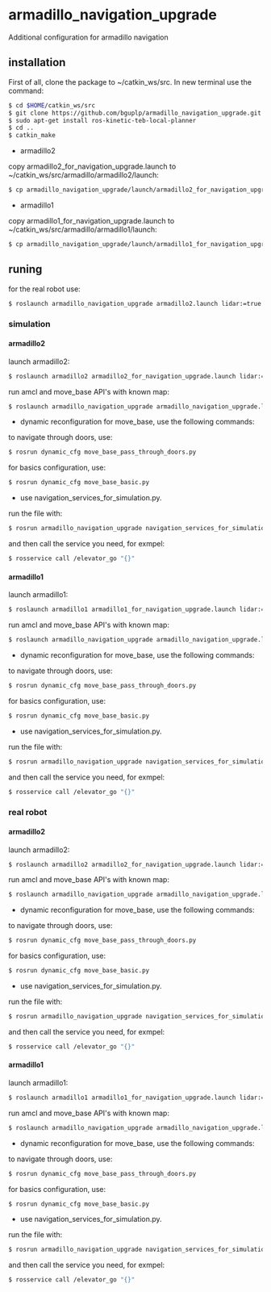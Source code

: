 # armadillo_navigation_upgrade
Additional configuration for armadillo navigation

## installation

First of all, clone the package to ~/catkin_ws/src. In new terminal use the command: 
```bash
$ cd $HOME/catkin_ws/src
$ git clone https://github.com/bguplp/armadillo_navigation_upgrade.git
$ sudo apt-get install ros-kinetic-teb-local-planner
$ cd ..
$ catkin_make
```
* armadillo2

copy armadillo2_for_navigation_upgrade.launch to ~/catkin_ws/src/armadillo/armadillo2/launch:
```bash
$ cp armadillo_navigation_upgrade/launch/armadillo2_for_navigation_upgrade.launch armadillo/armadillo2/launch
```

* armadillo1

copy armadillo1_for_navigation_upgrade.launch to ~/catkin_ws/src/armadillo/armadillo1/launch:
```bash
$ cp armadillo_navigation_upgrade/launch/armadillo1_for_navigation_upgrade.launch armadillo/armadillo1/launch
```

## runing

for the real robot use:
```bash
$ roslaunch armadillo_navigation_upgrade armadillo2.launch lidar:=true amcl:=true have_map:=true map:="<paht_to_map>/<map_name.yaml>" move_base:=true
```
### simulation 

#### armadillo2

launch armadillo2:
```bash
$ roslaunch armadillo2 armadillo2_for_navigation_upgrade.launch lidar:=true gazebo:=true world_name:="<paht_to_world>/<world_name.world>"
```

run amcl and move_base API's with known map:
```bash
$ roslaunch armadillo_navigation_upgrade armadillo_navigation_upgrade.launch amcl:=true have_map:=true move_base:=true map:="<paht_to_map>/<map_name.yaml>"
```

* dynamic reconfiguration for move_base, use the following commands:

to navigate through doors, use:
```bash
$ rosrun dynamic_cfg move_base_pass_through_doors.py
```

for basics configuration, use:
```bash
$ rosrun dynamic_cfg move_base_basic.py
```

* use navigation_services_for_simulation.py. 

run the file with:
```bash
$ rosrun armadillo_navigation_upgrade navigation_services_for_simulation.py 
```
and then call the service you need, for exmpel:
```bash
$ rosservice call /elevator_go "{}"
```

#### armadillo1

launch armadillo1:
```bash
$ roslaunch armadillo1 armadillo1_for_navigation_upgrade.launch lidar:=true gazebo:=true world_name:="<paht_to_world>/<world_name.world>"
```

run amcl and move_base API's with known map:
```bash
$ roslaunch armadillo_navigation_upgrade armadillo_navigation_upgrade.launch amcl:=true have_map:=true move_base:=true map:="<paht_to_map>/<map_name.yaml>"
```

* dynamic reconfiguration for move_base, use the following commands:

to navigate through doors, use:
```bash
$ rosrun dynamic_cfg move_base_pass_through_doors.py
```

for basics configuration, use:
```bash
$ rosrun dynamic_cfg move_base_basic.py
```

* use navigation_services_for_simulation.py. 

run the file with:
```bash
$ rosrun armadillo_navigation_upgrade navigation_services_for_simulation.py 
```
and then call the service you need, for exmpel:
```bash
$ rosservice call /elevator_go "{}"
```

### real robot 

#### armadillo2

launch armadillo2:
```bash
$ roslaunch armadillo2 armadillo2_for_navigation_upgrade.launch lidar:=true world_name:="<paht_to_world>/<world_name.world>"
```

run amcl and move_base API's with known map:
```bash
$ roslaunch armadillo_navigation_upgrade armadillo_navigation_upgrade.launch amcl:=true have_map:=true move_base:=true map:="<paht_to_map>/<map_name.yaml>"
```

* dynamic reconfiguration for move_base, use the following commands:

to navigate through doors, use:
```bash
$ rosrun dynamic_cfg move_base_pass_through_doors.py
```

for basics configuration, use:
```bash
$ rosrun dynamic_cfg move_base_basic.py
```

* use navigation_services_for_simulation.py. 

run the file with:
```bash
$ rosrun armadillo_navigation_upgrade navigation_services_for_simulation.py 
```
and then call the service you need, for exmpel:
```bash
$ rosservice call /elevator_go "{}"
```

#### armadillo1

launch armadillo1:
```bash
$ roslaunch armadillo1 armadillo1_for_navigation_upgrade.launch lidar:=true world_name:="<paht_to_world>/<world_name.world>"
```

run amcl and move_base API's with known map:
```bash
$ roslaunch armadillo_navigation_upgrade armadillo_navigation_upgrade.launch amcl:=true have_map:=true move_base:=true map:="<paht_to_map>/<map_name.yaml>"
```

* dynamic reconfiguration for move_base, use the following commands:

to navigate through doors, use:
```bash
$ rosrun dynamic_cfg move_base_pass_through_doors.py
```

for basics configuration, use:
```bash
$ rosrun dynamic_cfg move_base_basic.py
```

* use navigation_services_for_simulation.py. 

run the file with:
```bash
$ rosrun armadillo_navigation_upgrade navigation_services_for_simulation.py 
```
and then call the service you need, for exmpel:
```bash
$ rosservice call /elevator_go "{}"
```
